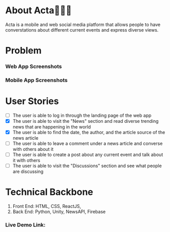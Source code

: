 # About Acta📰🌿🌱  

Acta is a mobile and web social media platform that allows people to have converstations about different current events and express diverse views. 

# Problem 

### Web App Screenshots 

### Mobile App Screenshots 

# User Stories
- [ ] The user is able to log in through the landing page of the web app
- [x] The user is able to visit the "News" section and read diverse trending news that are happening in the world
- [x] The user is able to find the date, the author, and the article source of the news article
- [ ] The user is able to leave a comment under a news article and converse with others about it
- [ ] The user is able to create a post about any current event and talk about it with others
- [ ] The user is able to visit the "Discussions" section and see what people are discussing 

# Technical Backbone
1. Front End:  HTML, CSS, ReactJS, 
2. Back End: Python, Unity, NewsAPI, Firebase

### Live Demo Link:
